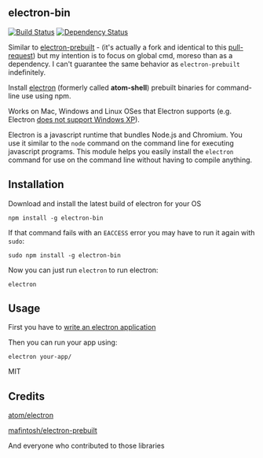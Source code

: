 electron-bin
---

[![Build Status](https://img.shields.io/travis/RnbWd/electron-bin.svg?style=flat-square)](https://travis-ci.org/RnbWd/electron-bin)
[![Dependency Status](https://img.shields.io/david/RnbWd/electron-bin.svg?style=flat-square)](https://david-dm.org/RnbWd/electron-bin)

Similar to [electron-prebuilt](https://github.com/mafintosh/electron-prebuilt) - (it's actually a fork and identical to this [pull-request](https://github.com/mafintosh/electron-prebuilt/pull/23)) but my intention is to focus on global cmd, moreso than as a dependency. I can't guarantee the same behavior as `electron-prebuilt` indefinitely.

Install [electron](https://github.com/atom/electron) (formerly called **atom-shell**) prebuilt binaries for command-line use using npm.

Works on Mac, Windows and Linux OSes that Electron supports (e.g. Electron [does not support Windows XP](https://github.com/atom/electron/issues/691)).

Electron is a javascript runtime that bundles Node.js and Chromium. You use it similar to the `node` command on the command line for executing javascript programs. This module helps you easily install the `electron` command for use on the command line without having to compile anything.

## Installation

Download and install the latest build of electron for your OS

```
npm install -g electron-bin
```

If that command fails with an `EACCESS` error you may have to run it again with `sudo`:

```
sudo npm install -g electron-bin
```

Now you can just run `electron` to run electron:

```
electron
```

## Usage

First you have to [write an electron application](https://github.com/atom/electron/blob/master/docs/tutorial/quick-start.md)

Then you can run your app using:

```
electron your-app/

```
MIT

## Credits

[atom/electron](https://github.com/atom/electron)

[mafintosh/electron-prebuilt](https://github.com/mafintosh/electron-prebuilt)

And everyone who contributed to those libraries
